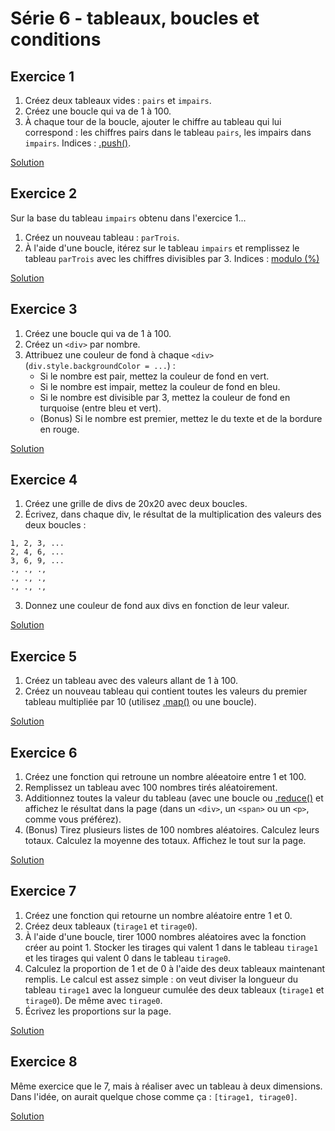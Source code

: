# Série 6 - tableaux, boucles et conditions

## Exercice 1

1. Créez deux tableaux vides : `pairs` et `impairs`.
2. Créez une boucle qui va de 1 à 100.
3. À chaque tour de la boucle, ajouter le chiffre au tableau qui lui correspond : les chiffres pairs dans le tableau `pairs`, les impairs dans `impairs`. Indices : [.push()](https://developer.mozilla.org/fr/docs/Web/JavaScript/Reference/Objets_globaux/Array/push).

[Solution](solution/exercice1.html)

## Exercice 2

Sur la base du tableau `impairs` obtenu dans l'exercice 1...

1. Créez un nouveau tableau : `parTrois`.
2. À l'aide d'une boucle, itérez sur le tableau `impairs` et remplissez le tableau `parTrois` avec les chiffres divisibles par 3. Indices : [modulo (%)](https://developer.mozilla.org/fr/docs/Web/JavaScript/Reference/Op%C3%A9rateurs/Op%C3%A9rateurs_arithm%C3%A9tiques)

[Solution](solution/exercice2.html)

## Exercice 3

1. Créez une boucle qui va de 1 à 100.
2. Créez un `<div>` par nombre.
3. Attribuez une couleur de fond à chaque `<div>` (`div.style.backgroundColor = ...`) :
   - Si le nombre est pair, mettez la couleur de fond en vert.
   - Si le nombre est impair, mettez la couleur de fond en bleu.
   - Si le nombre est divisible par 3, mettez la couleur de fond en turquoise (entre bleu et vert).
   - (Bonus) Si le nombre est premier, mettez le du texte et de la bordure en rouge.

[Solution](solution/exercice3.html)

## Exercice 4

1. Créez une grille de divs de 20x20 avec deux boucles.
2. Écrivez, dans chaque div, le résultat de la multiplication des valeurs des deux boucles :

```
1, 2, 3, ...
2, 4, 6, ...
3, 6, 9, ...
., ., .,
., ., .,
., ., .,
```

3. Donnez une couleur de fond aux divs en fonction de leur valeur.

[Solution](solution/exercice4.html)

## Exercice 5

1. Créez un tableau avec des valeurs allant de 1 à 100.
2. Créez un nouveau tableau qui contient toutes les valeurs du premier tableau multipliée par 10 (utilisez [.map()](https://developer.mozilla.org/fr/docs/Web/JavaScript/Reference/Objets_globaux/Array/map) ou une boucle).

[Solution](solution/exercice5.html)

## Exercice 6

1. Créez une fonction qui retroune un nombre aléeatoire entre 1 et 100.
2. Remplissez un tableau avec 100 nombres tirés aléatoirement.
3. Additionnez toutes la valeur du tableau (avec une boucle ou [.reduce()](https://developer.mozilla.org/fr/docs/Web/JavaScript/Reference/Objets_globaux/Array/reduce]) et affichez le résultat dans la page (dans un `<div>`, un `<span>` ou un `<p>`, comme vous préférez).
4. (Bonus) Tirez plusieurs listes de 100 nombres aléatoires. Calculez leurs totaux. Calculez la moyenne des totaux. Affichez le tout sur la page.

[Solution](solution/exercice6.html)

## Exercice 7

1. Créez une fonction qui retourne un nombre aléatoire entre 1 et 0.
2. Créez deux tableaux (`tirage1` et `tirage0`).
3. À l'aide d'une boucle, tirer 1000 nombres aléatoires avec la fonction créer au point 1. Stocker les tirages qui valent 1 dans le tableau `tirage1` et les tirages qui valent 0 dans le tableau `tirage0`.
4. Calculez la proportion de 1 et de 0 à l'aide des deux tableaux maintenant remplis. Le calcul est assez simple : on veut diviser la longueur du tableau `tirage1` avec la longueur cumulée des deux tableaux (`tirage1` et `tirage0`). De même avec `tirage0`.
5. Écrivez les proportions sur la page.

[Solution](solution/exercice7.html)

## Exercice 8

Même exercice que le 7, mais à réaliser avec un tableau à deux dimensions. Dans l'idée, on aurait quelque chose comme ça : `[tirage1, tirage0]`.

[Solution](solution/exercice8.html)
